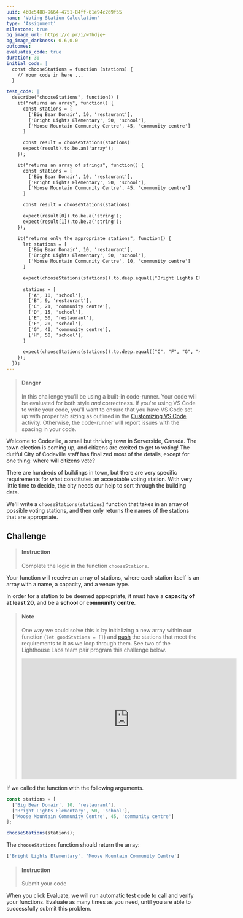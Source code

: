 ```yaml
---
uuid: 4b0c5488-9664-4751-84ff-61e94c269f55
name: 'Voting Station Calculation'
type: 'Assignment'
milestone: true
bg_image_url: https://d.pr/i/wThdjg+
bg_image_darkness: 0.6,0.0
outcomes:
evaluates_code: true
duration: 30
initial_code: |
  const chooseStations = function (stations) {
    // Your code in here ...
  }

test_code: |
  describe("chooseStations", function() {
    it("returns an array", function() {
      const stations = [
        ['Big Bear Donair', 10, 'restaurant'],
        ['Bright Lights Elementary', 50, 'school'],
        ['Moose Mountain Community Centre', 45, 'community centre']
      ]

      const result = chooseStations(stations)
      expect(result).to.be.an('array');
    });

    it("returns an array of strings", function() {
      const stations = [
        ['Big Bear Donair', 10, 'restaurant'],
        ['Bright Lights Elementary', 50, 'school'],
        ['Moose Mountain Community Centre', 45, 'community centre']
      ]

      const result = chooseStations(stations)

      expect(result[0]).to.be.a('string');
      expect(result[1]).to.be.a('string');
    });

    it("returns only the appropriate stations", function() {
      let stations = [
        ['Big Bear Donair', 10, 'restaurant'],
        ['Bright Lights Elementary', 50, 'school'],
        ['Moose Mountain Community Centre', 10, 'community centre']
      ]

      expect(chooseStations(stations)).to.deep.equal(["Bright Lights Elementary"]);
      
      stations = [
        ['A', 10, 'school'],
        ['B', 9, 'restaurant'],
        ['C', 21, 'community centre'],
        ['D', 15, 'school'],
        ['E', 50, 'restaurant'],
        ['F', 20, 'school'],
        ['G', 40, 'community centre'],
        ['H', 50, 'school'],
      ]

      expect(chooseStations(stations)).to.deep.equal(["C", "F", "G", "H"]);
    });
  });
---
```


> #### Danger
> In this challenge you'll be using a built-in code-runner. Your code will be evaluated for both style _and_ correctness. If you're using VS Code to write your code, you'll want to ensure that you have VS Code set up with proper tab sizing as outlined in the [Customizing VS Code](/67e8543a-0bc0-4b64-a311-b349497c2fb0) activity. Otherwise, the code-runner will report issues with the spacing in your code.

Welcome to Codeville, a small but thriving town in Serverside, Canada. The town election is coming up, and citizens are excited to get to voting! The dutiful City of Codeville staff has finalized most of the details, except for one thing: where will citizens vote?

There are hundreds of buildings in town, but there are very specific requirements for what constitutes an acceptable voting station. With very little time to decide, the city needs our help to sort through the building data.

We'll write a `chooseStations(stations)` function that takes in an array of possible voting stations, and then only returns the names of the stations that are appropriate.

## Challenge

> #### Instruction
> Complete the logic in the function `chooseStations`. 

Your function will receive an array of stations, where each station itself is an array with a name, a capacity, and a venue type.

In order for a station to be deemed appropriate, it must have a **capacity of at least 20**, and be a **school** or **community centre**.

> #### Note
> One way we could solve this is by initializing a new array within our function (`let goodStations = []`) and [push](https://www.w3schools.com/jsref/jsref_push.asp) the stations that meet the requirements to it as we loop through them. See two of the Lighthouse Labs team pair program this challenge below.
> <div></div>
> <iframe width="560" height="315" src="https://www.youtube.com/embed/16UXovpvyf8" frameborder="0" allow="accelerometer; autoplay; encrypted-media; gyroscope; picture-in-picture" allowfullscreen></iframe>

If we called the function with the following arguments.

```javascript
const stations = [
  ['Big Bear Donair', 10, 'restaurant'],
  ['Bright Lights Elementary', 50, 'school'],
  ['Moose Mountain Community Centre', 45, 'community centre']
];

chooseStations(stations);
```

The `chooseStations` function should return the array:

```js
['Bright Lights Elementary', 'Moose Mountain Community Centre']
```

> #### Instruction
> Submit your code

When you click Evaluate, we will run automatic test code to call and verify your functions. Evaluate as many times as you need, until you are able to successfully submit this problem.

